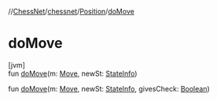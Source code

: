//[ChessNet](../../../index.md)/[chessnet](../index.md)/[Position](index.md)/[doMove](do-move.md)

# doMove

[jvm]\
fun [doMove](do-move.md)(m: [Move](../-move/index.md), newSt: [StateInfo](../-state-info/index.md))

fun [doMove](do-move.md)(m: [Move](../-move/index.md), newSt: [StateInfo](../-state-info/index.md), givesCheck: [Boolean](https://kotlinlang.org/api/latest/jvm/stdlib/kotlin/-boolean/index.html))

